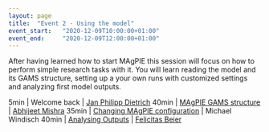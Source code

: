 ```yaml
---
layout: page
title:  "Event 2 - Using the model"
event_start:   "2020-12-09T10:00:00+01:00"
event_end:     "2020-12-09T12:00:00+01:00"
---
```


After having learned how to start MAgPIE this session will focus on how to perform simple research tasks with it. You will learn reading the model and its GAMS structure, setting up a your own runs with customized settings and analyzing first model outputs.

5min | Welcome back | [Jan Philipp Dietrich]
40min | [MAgPIE GAMS structure] | [Abhijeet Mishra]
35min | [Changing MAgPIE configuration] | Michael Windisch
40min | [Analysing Outputs] | [Felicitas Beier]


[Jan Philipp Dietrich]:https://www.pik-potsdam.de/members/dietrich
[Abhijeet Mishra]:https://www.pik-potsdam.de/de/institut/members/mishra/
[Felicitas Beier]:https://www.pik-potsdam.de/members/beier

[MAgPIE GAMS structure]:https://github.com/magpiemodel/tutorials/blob/master/4_GAMScodeStructure.md
[Changing MAgPIE configuration]:https://github.com/magpiemodel/tutorials/blob/master/3_ChangingConfig.md
[Analysing Outputs]:https://github.com/magpiemodel/tutorials/blob/master/5_AnalysingModelOutputs.md
